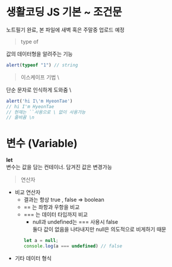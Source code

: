 <h1>생활코딩 JS 기본 ~ 조건문</h1>
 노트필기 완료, 본 파일에 새벽 혹은 주말중 업로드 예정   

> type of

값의 데이터형을 알려주는 기능
```js
alert(typeof "1") // string
```

> 이스케이프 기법 \

단순 문자로 인식하게 도와줌 \
```js
alert('hi I\'m HyeonTae')
// hi I'm HyeonTae
// 현재는 ``사용으로 \ 없이 사용가능
// 줄바뀸 \n
```

# 변수 (Variable)

**let**   
변수는 값을 담는 컨테이너. 담겨진 값은 변경가능 

> 연산자 
* 비교 연산자
    * 결과는 항상 true , false => boolean
    * == 는 좌항과 우항을 비교
    * === 는 데이터 타입까지 비교
        * null과 undefined는 === 사용시 false   
        둘다 값이 없음을 나타내지만 null은 의도적으로 비게하기 때문
        ```js
        let a = null;
        console.log(a === undefined) // false
        ```
* 기타 데이터 형식


